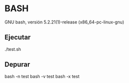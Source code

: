 # BASH
GNU bash, versión 5.2.21(1)-release (x86_64-pc-linux-gnu)

## Ejecutar
./test.sh

## Depurar
bash -n test
bash -v test
bash -x test
